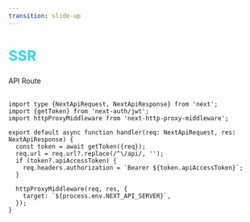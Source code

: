 ```yaml
---
transition: slide-up
---
```

# SSR

<div style='margin-top:24px'>API Route</div>
<br/>

```tsx {all|8-10|12-14}
import type {NextApiRequest, NextApiResponse} from 'next';
import {getToken} from 'next-auth/jwt';
import httpProxyMiddleware from 'next-http-proxy-middleware';

export default async function handler(req: NextApiRequest, res: NextApiResponse) {
  const token = await getToken({req});
  req.url = req.url?.replace(/^\/api/, '');
  if (token?.apiAccessToken) {
    req.headers.authorization = `Bearer ${token.apiAccessToken}`;
  }

  httpProxyMiddleware(req, res, {
    target: `${process.env.NEXT_API_SERVER}`,
  });
}

```






<style>
h1 {
  background-color: #2B90B6;
  background-image: linear-gradient(52deg, #34dae7 3%, #0daeff 97%);
  background-size: 100%;
  -webkit-background-clip: text;
  -moz-background-clip: text;
  -webkit-text-fill-color: transparent;
  -moz-text-fill-color: transparent;
}

</style>


<!-- API Route 는 대표적인 SSR 프레임워크인 NextJS에서 프록시 미들웨어로 사용할 수 있습니다. 

위 예시코드 처럼 기본적으로는 request header의 auth token을 클라이언트 사이드로부터 숨긴다던지, 자체적인 auth 서버를 구성한다던지, 좀 더 보안을 강화한 제품을 만들 용도로 주로 사용합니다.

혹은 또는 BFF로써 서버의 상태를 제가공하여 처리하는 간단한 was로의 구성도 가능합니다. -->